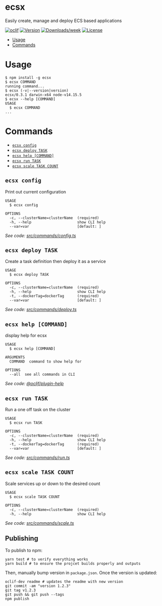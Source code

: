 ecsx
====

Easily create, manage and deploy ECS based applications

[![oclif](https://img.shields.io/badge/cli-oclif-brightgreen.svg)](https://oclif.io)
[![Version](https://img.shields.io/npm/v/ecsx.svg)](https://npmjs.org/package/ecsx)
[![Downloads/week](https://img.shields.io/npm/dw/ecsx.svg)](https://npmjs.org/package/ecsx)
[![License](https://img.shields.io/npm/l/ecsx.svg)](https://github.com/marcqualie/ecsx/blob/master/package.json)

<!-- toc -->
* [Usage](#usage)
* [Commands](#commands)
<!-- tocstop -->
# Usage
<!-- usage -->
```sh-session
$ npm install -g ecsx
$ ecsx COMMAND
running command...
$ ecsx (-v|--version|version)
ecsx/0.3.1 darwin-x64 node-v14.15.5
$ ecsx --help [COMMAND]
USAGE
  $ ecsx COMMAND
...
```
<!-- usagestop -->
# Commands
<!-- commands -->
* [`ecsx config`](#ecsx-config)
* [`ecsx deploy TASK`](#ecsx-deploy-task)
* [`ecsx help [COMMAND]`](#ecsx-help-command)
* [`ecsx run TASK`](#ecsx-run-task)
* [`ecsx scale TASK COUNT`](#ecsx-scale-task-count)

## `ecsx config`

Print out current configuration

```
USAGE
  $ ecsx config

OPTIONS
  -c, --clusterName=clusterName  (required)
  -h, --help                     show CLI help
  --var=var                      [default: ]
```

_See code: [src/commands/config.ts](https://github.com/marcqualie/ecsx/blob/v0.3.1/src/commands/config.ts)_

## `ecsx deploy TASK`

Create a task definition then deploy it as a service

```
USAGE
  $ ecsx deploy TASK

OPTIONS
  -c, --clusterName=clusterName  (required)
  -h, --help                     show CLI help
  -t, --dockerTag=dockerTag      (required)
  --var=var                      [default: ]
```

_See code: [src/commands/deploy.ts](https://github.com/marcqualie/ecsx/blob/v0.3.1/src/commands/deploy.ts)_

## `ecsx help [COMMAND]`

display help for ecsx

```
USAGE
  $ ecsx help [COMMAND]

ARGUMENTS
  COMMAND  command to show help for

OPTIONS
  --all  see all commands in CLI
```

_See code: [@oclif/plugin-help](https://github.com/oclif/plugin-help/blob/v3.2.2/src/commands/help.ts)_

## `ecsx run TASK`

Run a one off task on the cluster

```
USAGE
  $ ecsx run TASK

OPTIONS
  -c, --clusterName=clusterName  (required)
  -h, --help                     show CLI help
  -t, --dockerTag=dockerTag      (required)
  --var=var                      [default: ]
```

_See code: [src/commands/run.ts](https://github.com/marcqualie/ecsx/blob/v0.3.1/src/commands/run.ts)_

## `ecsx scale TASK COUNT`

Scale services up or down to the desired count

```
USAGE
  $ ecsx scale TASK COUNT

OPTIONS
  -c, --clusterName=clusterName  (required)
  -h, --help                     show CLI help
```

_See code: [src/commands/scale.ts](https://github.com/marcqualie/ecsx/blob/v0.3.1/src/commands/scale.ts)_
<!-- commandsstop -->


## Publishing

To publish to npm:

```shell
yarn test # to verify everything works
yarn build # to ensure the projcet builds properly and outputs
```

Then, manually bump version in `package.json`. Once the version is updated:

```shell
oclif-dev readme # updates the readme with new version
git commit -am "version 1.2.3"
git tag v1.2.3
git push && git push --tags
npm publish
```

